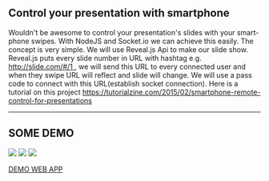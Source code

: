 ## Control your presentation with smartphone

Wouldn't be awesome to control your presentation's slides with your smart-phone swipes. 
With NodeJS and Socket.io we can achieve this easily. 
The concept is very simple. We will use Reveal.js Api to make our slide show. Reveal.js puts every slide number in URL with hashtag e.g. http://slide.com/#/1 , we will send this URL to every connected user and when they swipe URL will reflect and slide will change. We will use a pass code to connect with this URL(establish socket connection).
Here is a tutorial on this project https://tutorialzine.com/2015/02/smartphone-remote-control-for-presentations

---

## SOME DEMO

![](https://imgur.com/hgNxopZ.png)
![](https://imgur.com/EQGWhiY.png)
![](https://imgur.com/M6354aQ.gif)

[DEMO WEB APP](https://presentation-dem.herokuapp.com/)
